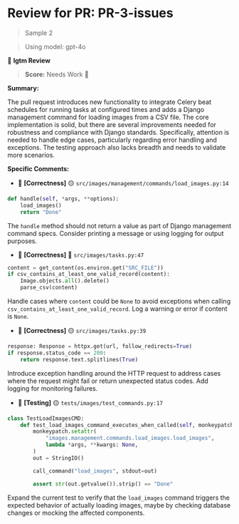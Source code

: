 # Review for PR: PR-3-issues

> Sample 2

> Using model: gpt-4o


🦉 **lgtm Review**

> **Score:** Needs Work 🔧

**Summary:**

The pull request introduces new functionality to integrate Celery beat schedules for running tasks at configured times and adds a Django management command for loading images from a CSV file. The core implementation is solid, but there are several improvements needed for robustness and compliance with Django standards. Specifically, attention is needed to handle edge cases, particularly regarding error handling and exceptions. The testing approach also lacks breadth and needs to validate more scenarios.

**Specific Comments:**

- 🦉 **[Correctness]** 🟡 `src/images/management/commands/load_images.py:14`




```python
def handle(self, *args, **options):
    load_images()
    return "Done"
```


The `handle` method should not return a value as part of Django management command specs. Consider printing a message or using logging for output purposes.

- 🦉 **[Correctness]** 🔴 `src/images/tasks.py:47`




```python
content = get_content(os.environ.get("SRC_FILE"))
if csv_contains_at_least_one_valid_record(content):
    Image.objects.all().delete()
    parse_csv(content)
```


Handle cases where `content` could be `None` to avoid exceptions when calling `csv_contains_at_least_one_valid_record`. Log a warning or error if content is `None`.

- 🦉 **[Correctness]** 🟡 `src/images/tasks.py:39`




```python
response: Response = httpx.get(url, follow_redirects=True)
if response.status_code == 200:
    return response.text.splitlines(True)
```


Introduce exception handling around the HTTP request to address cases where the request might fail or return unexpected status codes. Add logging for monitoring failures.

- 🦉 **[Testing]** 🟡 `tests/images/test_commands.py:17`




```python
class TestLoadImagesCMD:
    def test_load_images_command_executes_when_called(self, monkeypatch: pytest.MonkeyPatch):
        monkeypatch.setattr(
            "images.management.commands.load_images.load_images",
            lambda *args, **kwargs: None,
        )
        out = StringIO()

        call_command("load_images", stdout=out)

        assert str(out.getvalue()).strip() == "Done"
```


Expand the current test to verify that the `load_images` command triggers the expected behavior of actually loading images, maybe by checking database changes or mocking the affected components.